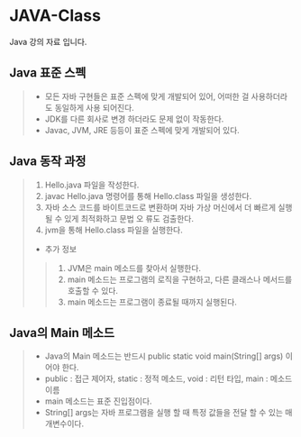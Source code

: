 # JAVA-Class
Java 강의 자료 입니다.



## Java 표준 스펙

> - 모든 자바 구현들은 표준 스펙에 맞게 개발되어 있어, 어떠한 걸 사용하더라도 동일하게 사용 되어진다.
> - JDK를 다른 회사로 변경 하더라도 문제 없이 작동한다.
> - Javac, JVM, JRE 등등이 표준 스펙에 맞게 개발되어 있다.

## Java 동작 과정

> 1. Hello.java 파일을 작성한다.
> 2. javac Hello.java 명령어를 통해 Hello.class 파일을 생성한다.
> 3. 자바 소스 코드를 바이트코드로 변환하며 자바 가상 머신에서 더 빠르게 실행될 수 있게 최적화하고 문법 오
     류도 검출한다.
> 4. jvm을 통해 Hello.class 파일을 실행한다.
> - 추가 정보
>> 1. JVM은 main 메소드를 찾아서 실행한다. 
>> 2. main 메소드는 프로그램의 로직을 구현하고, 다른 클래스나 메서드를 호출할 수 있다. 
>> 3. main 메소드는 프로그램이 종료될 때까지 실행된다.


## Java의 Main 메소드
> - Java의 Main 메소드는 반드시 public static void main(String[] args) 이어야 한다.
> - public : 접근 제어자, static : 정적 메소드, void : 리턴 타입, main : 메소드 이름
> - main 메소드는 표준 진입점이다.
> - String[] args는 자바 프로그램을 실행 할 때 특정 값들을 전달 할 수 있는 매개변수이다.